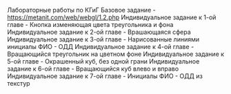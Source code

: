 ﻿Лабораторные работы по КГиГ
Базовое задание - https://metanit.com/web/webgl/1.2.php
Индивидуальное задание к 1-ой главе - Кнопка изменяющая цвета треугольника и фона
Индивидуальное задание к 2-ой главе - Врашающаяся сфера
Индивидуальное задание к 3-ой главе - Нарисованные линиями инициалы ФИО - ОДД
Индивидуальное задание к 4-ой главе - Вращающийся треугольник на цветном фоне
Индивидуальное задание к 5-ой главе - Окрашенный куб, без одной грани
Индивидуальное задание к 6-ой главе - Вращающийся куб влево и вправо
Индивидуальное задание к 7-ой главе - Инициалы ФИО - ОДД из текстур